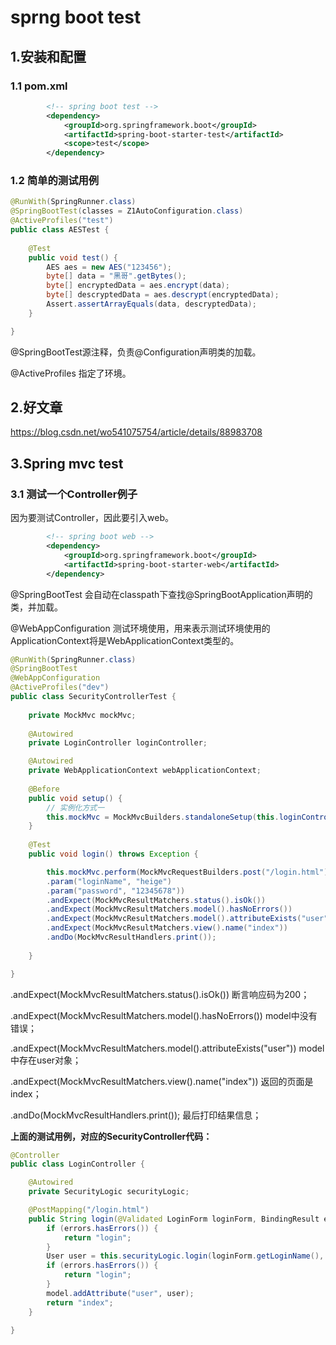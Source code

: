 # sprng boot test

## 1.安装和配置

### 1.1 pom.xml

```xml
		<!-- spring boot test -->
		<dependency>
			<groupId>org.springframework.boot</groupId>
			<artifactId>spring-boot-starter-test</artifactId>
			<scope>test</scope>
		</dependency>
```

### 1.2 简单的测试用例

```java
@RunWith(SpringRunner.class)
@SpringBootTest(classes = Z1AutoConfiguration.class)
@ActiveProfiles("test")
public class AESTest {
	
	@Test
	public void test() {
		AES aes = new AES("123456");
		byte[] data = "黑哥".getBytes();
		byte[] encryptedData = aes.encrypt(data);
		byte[] descryptedData = aes.descrypt(encryptedData);
		Assert.assertArrayEquals(data, descryptedData);
	}

}
```

@SpringBootTest源注释，负责@Configuration声明类的加载。

@ActiveProfiles 指定了环境。

## 2.好文章

https://blog.csdn.net/wo541075754/article/details/88983708



## 3.Spring mvc test

### 3.1 测试一个Controller例子

因为要测试Controller，因此要引入web。

```xml
		<!-- spring boot web -->
		<dependency>
			<groupId>org.springframework.boot</groupId>
			<artifactId>spring-boot-starter-web</artifactId>
		</dependency>
```

@SpringBootTest 会自动在classpath下查找@SpringBootApplication声明的类，并加载。

@WebAppConfiguration 测试环境使用，用来表示测试环境使用的ApplicationContext将是WebApplicationContext类型的。

```java
@RunWith(SpringRunner.class)
@SpringBootTest
@WebAppConfiguration
@ActiveProfiles("dev")
public class SecurityControllerTest {
	
	private MockMvc mockMvc;
	
	@Autowired
	private LoginController loginController;

	@Autowired
	private WebApplicationContext webApplicationContext;
	
	@Before
	public void setup() {
		// 实例化方式一
		this.mockMvc = MockMvcBuilders.standaloneSetup(this.loginController).build();
	}
	
	@Test
	public void login() throws Exception {

		this.mockMvc.perform(MockMvcRequestBuilders.post("/login.html")
		.param("loginName", "heige")
		.param("password", "12345678"))
		.andExpect(MockMvcResultMatchers.status().isOk())
		.andExpect(MockMvcResultMatchers.model().hasNoErrors())
		.andExpect(MockMvcResultMatchers.model().attributeExists("user"))
		.andExpect(MockMvcResultMatchers.view().name("index"))
		.andDo(MockMvcResultHandlers.print());
		
	}

}
```

.andExpect(MockMvcResultMatchers.status().isOk())  断言响应码为200；

.andExpect(MockMvcResultMatchers.model().hasNoErrors()) model中没有错误；

.andExpect(MockMvcResultMatchers.model().attributeExists("user")) model中存在user对象；

.andExpect(MockMvcResultMatchers.view().name("index")) 返回的页面是index；

.andDo(MockMvcResultHandlers.print()); 最后打印结果信息；

**上面的测试用例，对应的SecurityController代码：**

```java
@Controller
public class LoginController {

	@Autowired
	private SecurityLogic securityLogic;

	@PostMapping("/login.html")
	public String login(@Validated LoginForm loginForm, BindingResult errors, Model model) {
		if (errors.hasErrors()) {
			return "login";
		}
		User user = this.securityLogic.login(loginForm.getLoginName(), loginForm.getPassword(), errors);
		if (errors.hasErrors()) {
			return "login";
		}
		model.addAttribute("user", user);
		return "index";
	}

}
```

